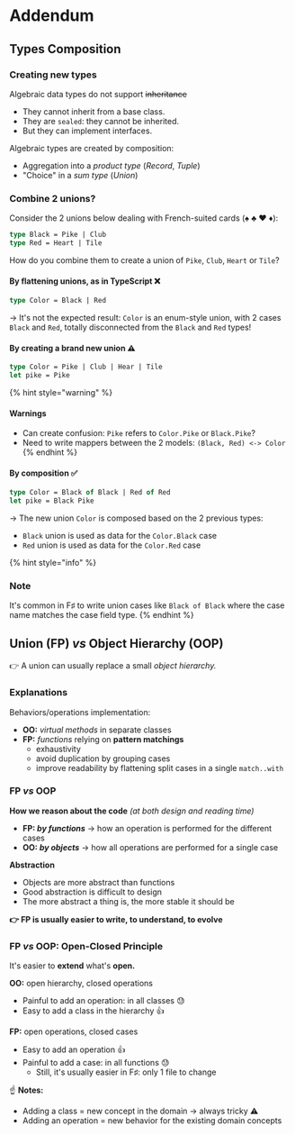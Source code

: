 # Addendum

## Types Composition

### Creating new types

Algebraic data types do not support ~~inheritance~~

* They cannot inherit from a base class.
* They are `sealed`: they cannot be inherited.
* But they can implement interfaces.

Algebraic types are created by composition:

* Aggregation into a _product type_ (_Record_, _Tuple_)
* "Choice" in a _sum type_ (_Union_)

### Combine 2 unions?

Consider the 2 unions below dealing with French-suited cards (♠ ♣ ♥ ♦):

```fsharp
type Black = Pike | Club
type Red = Heart | Tile
```

How do you combine them to create a union of `Pike`, `Club`, `Heart` or `Tile`?

#### By flattening unions, as in TypeScript ❌

```fsharp
type Color = Black | Red
```

→ It's not the expected result: `Color` is an enum-style union, with 2 cases `Black` and `Red`, totally disconnected from the `Black` and `Red` types!

#### By creating a brand new union ⚠️

```fsharp
type Color = Pike | Club | Hear | Tile
let pike = Pike
```

{% hint style="warning" %}
#### Warnings

* Can create confusion: `Pike` refers to `Color.Pike` or `Black.Pike`?
* Need to write mappers between the 2 models: `(Black, Red) <-> Color`
{% endhint %}

#### By composition ✅

```fsharp
type Color = Black of Black | Red of Red
let pike = Black Pike
```

→  The new union `Color` is composed based on the 2 previous types:

* `Black` union is used as data for the `Color.Black` case
* `Red` union is used as data for the `Color.Red` case

{% hint style="info" %}
### Note

It's common in F♯ to write union cases like `Black of Black` where the case name matches the case field type.
{% endhint %}

## Union (FP) _vs_ Object Hierarchy (OOP)

👉 A union can usually replace a small _object hierarchy._

### Explanations

Behaviors/operations implementation:

* **OO:** _virtual methods_ in separate classes
* **FP:** _functions_ relying on **pattern matchings**
  * exhaustivity
  * avoid duplication by grouping cases
  * improve readability by flattening split cases in a single `match..with`

### FP _vs_ OOP

**How we reason about the code** _(at both design and reading time)_

* **FP:&#x20;**_**by functions**_ → how an operation is performed for the different cases
* **OO:&#x20;**_**by objects**_ → how all operations are performed for a single case

**Abstraction**

* Objects are more abstract than functions
* Good abstraction is difficult to design
* The more abstract a thing is, the more stable it should be

**👉 FP is usually easier to write, to understand, to evolve**

### FP _vs_ OOP: Open-Closed Principle

It's easier to **extend** what's **open.**

**OO:** open hierarchy, closed operations

* Painful to add an operation: in all classes 😓
* Easy to add a class in the hierarchy 👍

**FP:** open operations, closed cases

* Easy to add an operation 👍
* Painful to add a case: in all functions 😓
  * Still, it's usually easier in F♯: only 1 file to change

☝️ **Notes:**

* Adding a class = new concept in the domain → always tricky ⚠️
* Adding an operation = new behavior for the existing domain concepts
